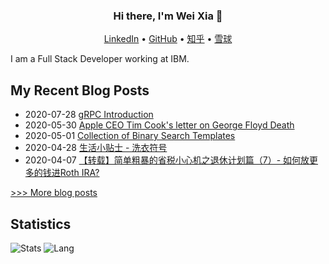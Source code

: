 
<h3 align="center"> Hi there, I'm Wei Xia 👋</h3>

<p align="center">
<p align="center">
    <a href="https://weixia.dev/linkedin.html">LinkedIn</a> •
    <a href="https://weixia.dev/github.html">GitHub</a> •
    <a href="https://weixia.dev/zhihu.html">知乎</a> •
    <a href="https://weixia.dev/xueqiu.html">雪球</a>
</p>
</p>

I am a Full Stack Developer working at IBM.

## My Recent Blog Posts
- 2020-07-28 [gRPC Introduction](http://weixia.info/grpc-introduction.html)
- 2020-05-30 [Apple CEO Tim Cook's letter on George Floyd Death](http://weixia.info/apple-tim-cook-on-george-floyd.html)
- 2020-05-01 [Collection of Binary Search Templates](http://weixia.info/binary-search-template.html)
- 2020-04-28 [生活小贴士 - 洗衣符号](http://weixia.info/laundry-symbol.html)
- 2020-04-07 [【转载】简单粗暴的省税小心机之退休计划篇（7）- 如何放更多的钱进Roth IRA?](http://weixia.info/retirement-accountant-tax-planning-07.html)

[>>> More blog posts](https://weixia.info/archives/)

## Statistics
![Stats](https://github-readme-stats.vercel.app/api?username=Wei-Xia&hide=contribs,prs&count_private=true&show_icons=true)
![Lang](https://github-readme-stats.vercel.app/api/top-langs/?username=Wei-Xia&hide=Groff&layout=compact)
